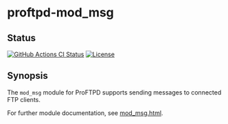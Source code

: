 proftpd-mod_msg
===============

Status
------
[![GitHub Actions CI Status](https://github.com/Castaglia/proftpd-mod_msg/actions/workflows/ci.yml/badge.svg?branch=master)](https://github.com/Castaglia/proftpd-mod_msg/actions/workflows/ci.yml)
[![License](https://img.shields.io/badge/license-GPL-brightgreen.svg)](https://img.shields.io/badge/license-GPL-brightgreen.svg)


Synopsis
--------
The `mod_msg` module for ProFTPD supports sending messages to connected FTP
clients.

For further module documentation, see [mod_msg.html](https://htmlpreview.github.io/?https://github.com/Castaglia/proftpd-mod_msg/blob/master/mod_msg.html).
